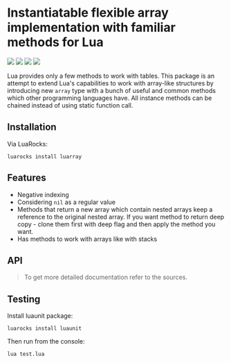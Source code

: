 # Instantiatable flexible array implementation with familiar methods for Lua
[![](https://img.shields.io/github/license/stein197/luarray)](LICENSE)
![](https://img.shields.io/github/v/tag/stein197/luarray?label=Version)
[![](https://img.shields.io/luarocks/v/stein197/luarray)](https://luarocks.org/modules/stein197/luarray)
[![](https://img.shields.io/github/size/stein197/luarray/init.lua)](init.lua)

Lua provides only a few methods to work with tables. This package is an attempt to extend Lua's capabilities to work with array-like structures by introducing new `array` type with a bunch of useful and common methods which other programming languages have. All instance methods can be chained instead of using static function call.

## Installation
Via LuaRocks:
```
luarocks install luarray
```

## Features
- Negative indexing
- Considering `nil` as a regular value
- Methods that return a new array which contain nested arrays keep a reference to the original nested array. If you want method to return deep copy - clone them first with deep flag and then apply the method you want.
- Has methods to work with arrays like with stacks

## API

> To get more detailed documentation refer to the sources.

## Testing
Install luaunit package:
```
luarocks install luaunit
```

Then run from the console:
```
lua test.lua
```
